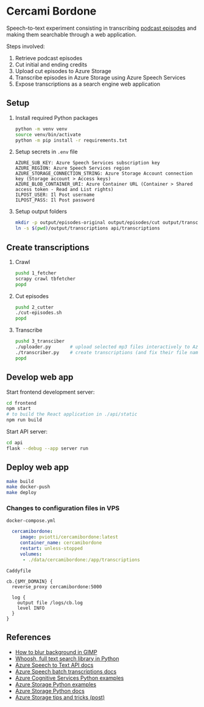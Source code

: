 # Cercami Bordone

Speech-to-text experiment consisting in transcribing [podcast episodes][tb] and making them
searchable through a web application.

Steps involved:
1. Retrieve podcast episodes
2. Cut initial and ending credits
3. Upload cut episodes to Azure Storage
4. Transcribe episodes in Azure Storage using Azure Speech Services
4. Expose transcriptions as a search engine web application

## Setup

1. Install required Python packages
    ```bash
    python -m venv venv
    source venv/bin/activate
    python -m pip install -r requirements.txt
    ```
2. Setup secrets in `.env` file
    ```
    AZURE_SUB_KEY: Azure Speech Services subscription key
    AZURE_REGION: Azure Speech Services region
    AZURE_STORAGE_CONNECTION_STRING: Azure Storage Account connection key (Storage account > Access keys)
    AZURE_BLOB_CONTAINER_URI: Azure Container URL (Container > Shared access token - Read and List rights)
    ILPOST_USER: Il Post username
    ILPOST_PASS: Il Post password
    ```
3. Setup output folders
    ```bash
    mkdir -p output/episodes-original output/episodes/cut output/transcriptions
    ln -s $(pwd)/output/transcriptions api/transcriptions
    ```

## Create transcriptions

1. Crawl
    ```bash
    pushd 1_fetcher
    scrapy crawl tbfetcher
    popd
    ```
2. Cut episodes
    ```bash
    pushd 2_cutter
    ./cut-episodes.sh
    popd
    ```
3. Transcribe
    ```bash
    pushd 3_transciber
    ./uploader.py       # upload selected mp3 files interactively to Azure Storage
    ./transcriber.py    # create transcriptions (and fix their file names)
    popd
    ```

## Develop web app

Start frontend development server:
```bash
cd frontend
npm start
# to build the React application in ./api/static
npm run build
```
Start API server:
```bash
cd api
flask --debug --app server run
```

## Deploy web app

```bash
make build
make docker-push
make deploy
```

### Changes to configuration files in VPS

`docker-compose.yml`
```yml
  cercamibordone:
     image: pviotti/cercamibordone:latest
     container_name: cercamibordone
     restart: unless-stopped
     volumes:
      - ./data/cercamibordone:/app/transcriptions
```

`Caddyfile`
```text
cb.{$MY_DOMAIN} {
  reverse_proxy cercamibordone:5000

  log {
    output file /logs/cb.log
    level INFO
  }
}
```

## References

- [How to blur background in GIMP](https://thegimptutorials.com/how-to-blur-background/)
- [Whoosh, full text search library in Python](https://whoosh.readthedocs.io/en/latest/quickstart.html)
- [Azure Speech to Text API docs](https://westus.dev.cognitive.microsoft.com/docs/services/speech-to-text-api-v3-0/operations/CreateTranscription)
- [Azure Speech batch transcriptions docs](https://learn.microsoft.com/en-us/azure/cognitive-services/speech-service/batch-transcription)
- [Azure Cognitive Services Python examples](https://github.com/Azure-Samples/cognitive-services-speech-sdk/tree/master/samples/batch/python)
- [Azure Storage Python examples](https://github.com/Azure/azure-storage-python/blob/master/samples/blob/block_blob_usage.py)
- [Azure Storage Python docs](https://learn.microsoft.com/en-us/azure/storage/blobs/storage-blob-python-get-started?tabs=azure-ad)
- [Azure Storage tips and tricks (post)](https://thats-it-code.com/azure/azure-blob-storage-operation-using-python/#python-azure-blob-storage-list-files)




[tb]: https://www.ilpost.it/podcasts/tienimi-bordone/